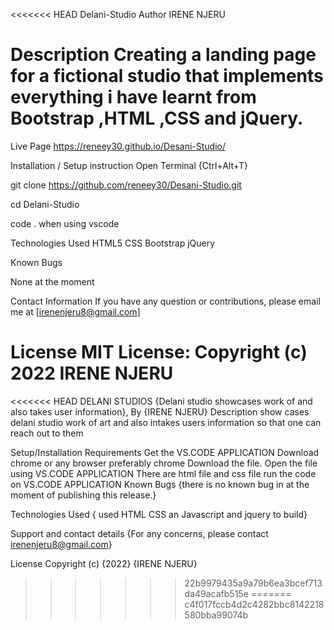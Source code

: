 <<<<<<< HEAD
Delani-Studio
Author
IRENE NJERU

<h1>Description
Creating a landing page for a fictional studio that implements everything i  have learnt from Bootstrap ,HTML ,CSS and jQuery. 
</h1>

Live Page
https://reneey30.github.io/Desani-Studio/

Installation / Setup instruction
Open Terminal {Ctrl+Alt+T}

git clone https://github.com/reneey30/Desani-Studio.git

cd Delani-Studio

code . when using vscode

Technologies Used
HTML5
CSS
Bootstrap
jQuery

Known Bugs

None at the moment

Contact Information
If you have any question or contributions, please email me at [irenenjeru8@gmail.com]

License
MIT License:
Copyright (c) 2022 IRENE NJERU
=======

<<<<<<< HEAD
DELANI STUDIOS
{Delani studio showcases work of and also takes user information}, 
By {IRENE NJERU}
Description
show cases delani studio work of art and also intakes users information so that one can reach out to them

Setup/Installation Requirements
Get the VS.CODE APPLICATION
Download chrome or any browser preferably chrome
Download the file.
Open the file using VS.CODE APPLICATION
There are html file and css file
run the code on VS.CODE APPLICATION
Known Bugs
{there is no known bug in at the moment of publishing this release.}

Technologies Used
{ used HTML CSS an Javascript and jquery to build}

Support and contact details
{For any concerns, please contact irenenjeru8@gmail.com}

License
Copyright (c) {2022} {IRENE NJERU}
>>>>>>> 22b9979435a9a79b6ea3bcef713da49acafb515e
=======
>>>>>>> c4f017fccb4d2c4282bbc8142218580bba99074b
